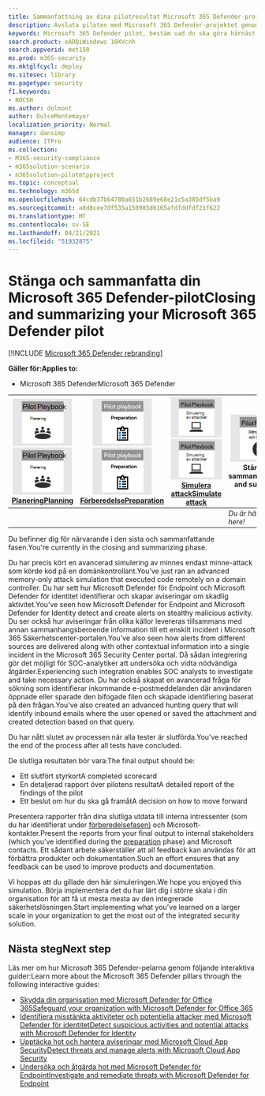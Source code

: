```yaml
---
title: Sammanfattning av dina pilotresultat Microsoft 365 Defender-projektresultat
description: Avsluta piloten med Microsoft 365 Defender-projektet genom att slutföra ett styrkort, analysera resultaten i rapporten och bestämma hur du ska gå framåt.
keywords: Microsoft 365 Defender pilot, bestäm vad du ska göra härnäst efter pilottestningen av Microsoft 365 Defender-projektet, vad du ska göra efter att ha utvärderat Microsoft 365 Defender i produktionen, övergång från Microsoft 365 Defender pilottesta till distribution, cybersäkerhet, avancerade hot, företagssäkerhet, enheter, enheter, identitet, användare, data, program, incidenter, automatisk undersökning och åtgärd, avancerad sökning
search.product: eADQiWindows 10XVcnh
search.appverid: met150
ms.prod: m365-security
ms.mktglfcycl: deploy
ms.sitesec: library
ms.pagetype: security
f1.keywords:
- NOCSH
ms.author: dolmont
author: DulceMontemayor
localization_priority: Normal
manager: dansimp
audience: ITPro
ms.collection:
- M365-security-compliance
- m365solution-scenario
- m365solution-pilotmtpproject
ms.topic: conceptual
ms.technology: m365d
ms.openlocfilehash: 64cdb37b64780a651b2689e68e21c5a385df5ba9
ms.sourcegitcommit: a8d8cee7df535a150985d6165afdfddfdf21f622
ms.translationtype: MT
ms.contentlocale: sv-SE
ms.lasthandoff: 04/21/2021
ms.locfileid: "51932875"
---
```

# <a name="closing-and-summarizing-your-microsoft-365-defender-pilot"></a><span data-ttu-id="9f5c0-104">Stänga och sammanfatta din Microsoft 365 Defender-pilot</span><span class="sxs-lookup"><span data-stu-id="9f5c0-104">Closing and summarizing your Microsoft 365 Defender pilot</span></span>  

[!INCLUDE [Microsoft 365 Defender rebranding](../includes/microsoft-defender.md)]


<span data-ttu-id="9f5c0-105">**Gäller för:**</span><span class="sxs-lookup"><span data-stu-id="9f5c0-105">**Applies to:**</span></span>
- <span data-ttu-id="9f5c0-106">Microsoft 365 Defender</span><span class="sxs-lookup"><span data-stu-id="9f5c0-106">Microsoft 365 Defender</span></span>



|<span data-ttu-id="9f5c0-107">[![Planering](../../media/phase-diagrams/1-planning.png)](m365d-pilot-plan.md)</span><span class="sxs-lookup"><span data-stu-id="9f5c0-107">[![Planning](../../media/phase-diagrams/1-planning.png)](m365d-pilot-plan.md)</span></span><br/>[<span data-ttu-id="9f5c0-108">Planering</span><span class="sxs-lookup"><span data-stu-id="9f5c0-108">Planning</span></span>](m365d-pilot-plan.md) |<span data-ttu-id="9f5c0-109">[![Förbereda](../../media/phase-diagrams/2-prepare.png)](prepare-m365d-eval.md)</span><span class="sxs-lookup"><span data-stu-id="9f5c0-109">[![Prepare](../../media/phase-diagrams/2-prepare.png)](prepare-m365d-eval.md)</span></span><br/>[<span data-ttu-id="9f5c0-110">Förberedelse</span><span class="sxs-lookup"><span data-stu-id="9f5c0-110">Preparation</span></span>](prepare-m365d-eval.md) | <span data-ttu-id="9f5c0-111">[![Simulera attack](../../media/phase-diagrams/3-simluate.png)](m365d-pilot-simulate.md)</span><span class="sxs-lookup"><span data-stu-id="9f5c0-111">[![Simulate attack](../../media/phase-diagrams/3-simluate.png)](m365d-pilot-simulate.md)</span></span><br/>[<span data-ttu-id="9f5c0-112">Simulera attack</span><span class="sxs-lookup"><span data-stu-id="9f5c0-112">Simulate attack</span></span>](m365d-pilot-simulate.md) | ![Stäng och sammanfatta](../../media/phase-diagrams/4-summary.png)<br/><span data-ttu-id="9f5c0-114">Stäng och sammanfatta</span><span class="sxs-lookup"><span data-stu-id="9f5c0-114">Close and summarize</span></span>|
|--|--|--|--|
|| | |<span data-ttu-id="9f5c0-115">*Du är här!*</span><span class="sxs-lookup"><span data-stu-id="9f5c0-115">*You are here!*</span></span>|


<span data-ttu-id="9f5c0-116">Du befinner dig för närvarande i den sista och sammanfattande fasen.</span><span class="sxs-lookup"><span data-stu-id="9f5c0-116">You're currently in the closing and summarizing phase.</span></span>

<span data-ttu-id="9f5c0-117">Du har precis kört en avancerad simulering av minnes endast minne-attack som körde kod på en domänkontrollant.</span><span class="sxs-lookup"><span data-stu-id="9f5c0-117">You’ve just ran an advanced memory-only attack simulation that executed code remotely on a domain controller.</span></span> <span data-ttu-id="9f5c0-118">Du har sett hur Microsoft Defender för Endpoint och Microsoft Defender för identitet identifierar och skapar aviseringar om skadlig aktivitet.</span><span class="sxs-lookup"><span data-stu-id="9f5c0-118">You’ve seen how Microsoft Defender for Endpoint and Microsoft Defender for Identity detect and create alerts on stealthy malicious activity.</span></span> <span data-ttu-id="9f5c0-119">Du ser också hur aviseringar från olika källor levereras tillsammans med annan sammanhangsberoende information till ett enskilt incident i Microsoft 365 Säkerhetscenter-portalen.</span><span class="sxs-lookup"><span data-stu-id="9f5c0-119">You’ve also seen how alerts from different sources are delivered along with other contextual information into a single incident in the Microsoft 365 Security Center portal.</span></span> <span data-ttu-id="9f5c0-120">Då sådan integrering gör det möjligt för SOC-analytiker att undersöka och vidta nödvändiga åtgärder.</span><span class="sxs-lookup"><span data-stu-id="9f5c0-120">Experiencing such integration enables SOC analysts to investigate and take necessary action.</span></span> <span data-ttu-id="9f5c0-121">Du har också skapat en avancerad fråga för sökning som identifierar inkommande e-postmeddelanden där användaren öppnade eller sparade den bifogade filen och skapade identifiering baserat på den frågan.</span><span class="sxs-lookup"><span data-stu-id="9f5c0-121">You’ve also created an advanced hunting query that will identify inbound emails where the user opened or saved the attachment and created detection based on that query.</span></span>

<span data-ttu-id="9f5c0-122">Du har nått slutet av processen när alla tester är slutförda.</span><span class="sxs-lookup"><span data-stu-id="9f5c0-122">You’ve reached the end of the process after all tests have concluded.</span></span>

<span data-ttu-id="9f5c0-123">De slutliga resultaten bör vara:</span><span class="sxs-lookup"><span data-stu-id="9f5c0-123">The final output should be:</span></span>

- <span data-ttu-id="9f5c0-124">Ett slutfört styrkort</span><span class="sxs-lookup"><span data-stu-id="9f5c0-124">A completed scorecard</span></span>
- <span data-ttu-id="9f5c0-125">En detaljerad rapport över pilotens resultat</span><span class="sxs-lookup"><span data-stu-id="9f5c0-125">A detailed report of the findings of the pilot</span></span>
- <span data-ttu-id="9f5c0-126">Ett beslut om hur du ska gå framåt</span><span class="sxs-lookup"><span data-stu-id="9f5c0-126">A decision on how to move forward</span></span>

<span data-ttu-id="9f5c0-127">Presentera rapporter från dina slutliga utdata till interna intressenter (som du har identifierat under [förberedelsefasen)](./prepare-m365d-eval.md) och Microsoft-kontakter.</span><span class="sxs-lookup"><span data-stu-id="9f5c0-127">Present the reports from your final output to internal stakeholders (which you’ve identified during the [preparation](./prepare-m365d-eval.md) phase) and Microsoft contacts.</span></span> <span data-ttu-id="9f5c0-128">Ett sådant arbete säkerställer att all feedback kan användas för att förbättra produkter och dokumentation.</span><span class="sxs-lookup"><span data-stu-id="9f5c0-128">Such an effort ensures that any feedback can be used to improve products and documentation.</span></span>

<span data-ttu-id="9f5c0-129">Vi hoppas att du gillade den här simuleringen.</span><span class="sxs-lookup"><span data-stu-id="9f5c0-129">We hope you enjoyed this simulation.</span></span> <span data-ttu-id="9f5c0-130">Börja implementera det du har lärt dig i större skala i din organisation för att få ut mesta mesta av den integrerade säkerhetslösningen.</span><span class="sxs-lookup"><span data-stu-id="9f5c0-130">Start implementing what you've learned on a larger scale in your organization to get the most out of the integrated security solution.</span></span>

## <a name="next-step"></a><span data-ttu-id="9f5c0-131">Nästa steg</span><span class="sxs-lookup"><span data-stu-id="9f5c0-131">Next step</span></span>
<span data-ttu-id="9f5c0-132">Läs mer om hur Microsoft 365 Defender-pelarna genom följande interaktiva guider:</span><span class="sxs-lookup"><span data-stu-id="9f5c0-132">Learn more about the Microsoft 365 Defender pillars through the following interactive guides:</span></span>
- [<span data-ttu-id="9f5c0-133">Skydda din organisation med Microsoft Defender för Office 365</span><span class="sxs-lookup"><span data-stu-id="9f5c0-133">Safeguard your organization with Microsoft Defender for Office 365</span></span>](https://aka.ms/O365ATP-Interactive-Guide)
- [<span data-ttu-id="9f5c0-134">Identifiera misstänkta aktiviteter och potentiella attacker med Microsoft Defender för identitet</span><span class="sxs-lookup"><span data-stu-id="9f5c0-134">Detect suspicious activities and potential attacks with Microsoft Defender for Identity</span></span>](https://aka.ms/AATP-Interactive-Guide)
- [<span data-ttu-id="9f5c0-135">Upptäcka hot och hantera aviseringar med Microsoft Cloud App Security</span><span class="sxs-lookup"><span data-stu-id="9f5c0-135">Detect threats and manage alerts with Microsoft Cloud App Security</span></span>](https://aka.ms/DetectThreatsAndAlertsMCAS-InteractiveGuide)
- [<span data-ttu-id="9f5c0-136">Undersöka och åtgärda hot med Microsoft Defender för Endpoint</span><span class="sxs-lookup"><span data-stu-id="9f5c0-136">Investigate and remediate threats with Microsoft Defender for Endpoint</span></span>](https://aka.ms/MDATP-IR-Interactive-Guide)